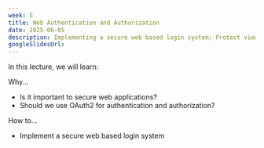 ```yaml
---
week: 5
title: Web Authentication and Authorization
date: 2025-06-05
description: Implementing a secure web based login system; Protect views from unauthorized individuals; A deep dive into the Open Authorization v2 (OAuth2) protocol; Learn the differences between authentication and authorization.
googleSlidesUrl:
---
```


In this lecture, we will learn:

Why...

- Is it important to secure web applications?
- Should we use OAuth2 for authentication and authorization?

How to...

- Implement a secure web based login system
